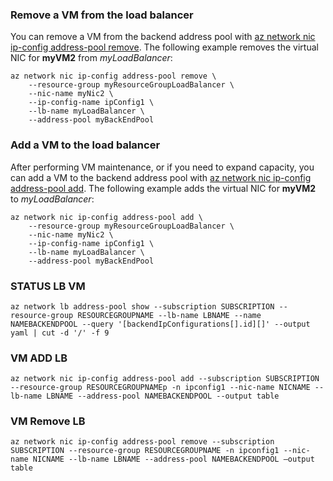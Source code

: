 
### Remove a VM from the load balancer
You can remove a VM from the backend address pool with [az network nic ip-config address-pool remove](/cli/azure/network/nic/ip-config/address-pool). The following example removes the virtual NIC for **myVM2** from *myLoadBalancer*:

```azurecli-interactive 
az network nic ip-config address-pool remove \
    --resource-group myResourceGroupLoadBalancer \
    --nic-name myNic2 \
    --ip-config-name ipConfig1 \
    --lb-name myLoadBalancer \
    --address-pool myBackEndPool 
```

### Add a VM to the load balancer
After performing VM maintenance, or if you need to expand capacity, you can add a VM to the backend address pool with [az network nic ip-config address-pool add](/cli/azure/network/nic/ip-config/address-pool). The following example adds the virtual NIC for **myVM2** to *myLoadBalancer*:

```azurecli-interactive 
az network nic ip-config address-pool add \
    --resource-group myResourceGroupLoadBalancer \
    --nic-name myNic2 \
    --ip-config-name ipConfig1 \
    --lb-name myLoadBalancer \
    --address-pool myBackEndPool
```




### STATUS LB VM
```
az network lb address-pool show --subscription SUBSCRIPTION --resource-group RESOURCEGROUPNAME --lb-name LBNAME --name NAMEBACKENDPOOL --query '[backendIpConfigurations[].id][]' --output yaml | cut -d '/' -f 9
```

### VM ADD LB
```
az network nic ip-config address-pool add --subscription SUBSCRIPTION --resource-group RESOURCEGROUPNAMEp -n ipconfig1 --nic-name NICNAME --lb-name LBNAME --address-pool NAMEBACKENDPOOL --output table
```

### VM Remove LB
```
az network nic ip-config address-pool remove --subscription SUBSCRIPTION --resource-group RESOURCEGROUPNAME -n ipconfig1 --nic-name NICNAME --lb-name LBNAME --address-pool NAMEBACKENDPOOL —output table
```
